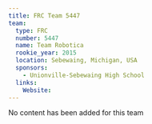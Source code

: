 ```yaml
---
title: FRC Team 5447
team:
  type: FRC
  number: 5447
  name: Team Robotica
  rookie_year: 2015
  location: Sebewaing, Michigan, USA
  sponsors:
    - Unionville-Sebewaing High School
  links:
    Website: 
---
```

No content has been added for this team